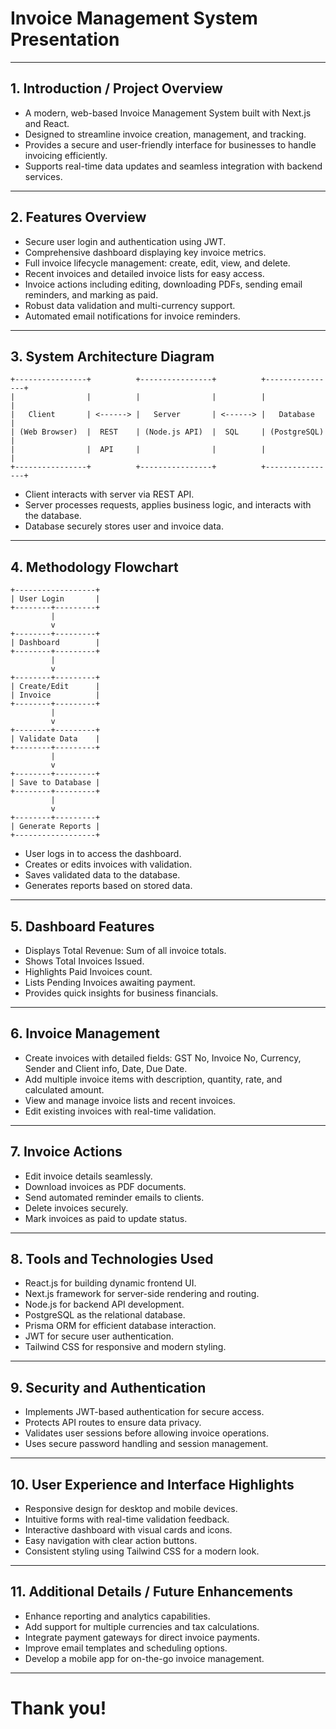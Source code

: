 # Invoice Management System Presentation

---

## 1. Introduction / Project Overview

- A modern, web-based Invoice Management System built with Next.js and React.
- Designed to streamline invoice creation, management, and tracking.
- Provides a secure and user-friendly interface for businesses to handle invoicing efficiently.
- Supports real-time data updates and seamless integration with backend services.

---

## 2. Features Overview

- Secure user login and authentication using JWT.
- Comprehensive dashboard displaying key invoice metrics.
- Full invoice lifecycle management: create, edit, view, and delete.
- Recent invoices and detailed invoice lists for easy access.
- Invoice actions including editing, downloading PDFs, sending email reminders, and marking as paid.
- Robust data validation and multi-currency support.
- Automated email notifications for invoice reminders.

---

## 3. System Architecture Diagram

```
+----------------+          +----------------+          +----------------+
|                |          |                |          |                |
|   Client       | <------> |   Server       | <------> |   Database     |
| (Web Browser)  |  REST    | (Node.js API)  |  SQL     | (PostgreSQL)   |
|                |  API     |                |          |                |
+----------------+          +----------------+          +----------------+
```

- Client interacts with server via REST API.
- Server processes requests, applies business logic, and interacts with the database.
- Database securely stores user and invoice data.

---

## 4. Methodology Flowchart

```
+------------------+
| User Login       |
+--------+---------+
         |
         v
+--------+---------+
| Dashboard        |
+--------+---------+
         |
         v
+--------+---------+
| Create/Edit      |
| Invoice          |
+--------+---------+
         |
         v
+--------+---------+
| Validate Data    |
+--------+---------+
         |
         v
+--------+---------+
| Save to Database |
+--------+---------+
         |
         v
+--------+---------+
| Generate Reports |
+------------------+
```

- User logs in to access the dashboard.
- Creates or edits invoices with validation.
- Saves validated data to the database.
- Generates reports based on stored data.

---

## 5. Dashboard Features

- Displays Total Revenue: Sum of all invoice totals.
- Shows Total Invoices Issued.
- Highlights Paid Invoices count.
- Lists Pending Invoices awaiting payment.
- Provides quick insights for business financials.

---

## 6. Invoice Management

- Create invoices with detailed fields: GST No, Invoice No, Currency, Sender and Client info, Date, Due Date.
- Add multiple invoice items with description, quantity, rate, and calculated amount.
- View and manage invoice lists and recent invoices.
- Edit existing invoices with real-time validation.

---

## 7. Invoice Actions

- Edit invoice details seamlessly.
- Download invoices as PDF documents.
- Send automated reminder emails to clients.
- Delete invoices securely.
- Mark invoices as paid to update status.

---

## 8. Tools and Technologies Used

- React.js for building dynamic frontend UI.
- Next.js framework for server-side rendering and routing.
- Node.js for backend API development.
- PostgreSQL as the relational database.
- Prisma ORM for efficient database interaction.
- JWT for secure user authentication.
- Tailwind CSS for responsive and modern styling.

---

## 9. Security and Authentication

- Implements JWT-based authentication for secure access.
- Protects API routes to ensure data privacy.
- Validates user sessions before allowing invoice operations.
- Uses secure password handling and session management.

---

## 10. User Experience and Interface Highlights

- Responsive design for desktop and mobile devices.
- Intuitive forms with real-time validation feedback.
- Interactive dashboard with visual cards and icons.
- Easy navigation with clear action buttons.
- Consistent styling using Tailwind CSS for a modern look.

---

## 11. Additional Details / Future Enhancements

- Enhance reporting and analytics capabilities.
- Add support for multiple currencies and tax calculations.
- Integrate payment gateways for direct invoice payments.
- Improve email templates and scheduling options.
- Develop a mobile app for on-the-go invoice management.

---

# Thank you!
